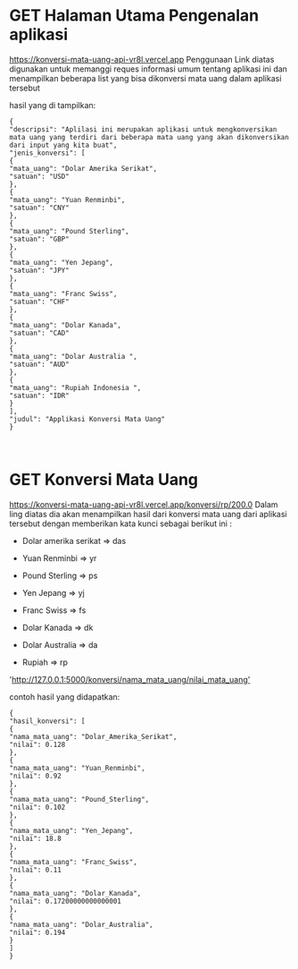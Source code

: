 # GET Halaman Utama Pengenalan aplikasi
https://konversi-mata-uang-api-vr8l.vercel.app
Penggunaan Link diatas digunakan untuk memanggi reques informasi umum tentang aplikasi ini dan menampilkan beberapa list yang bisa dikonversi mata uang dalam aplikasi tersebut

hasil yang di tampilkan:
```
{
"descripsi": "Aplilasi ini merupakan aplikasi untuk mengkonversikan mata uang yang terdiri dari beberapa mata uang yang akan dikonversikan dari input yang kita buat",
"jenis_konversi": [
{
"mata_uang": "Dolar Amerika Serikat",
"satuan": "USD"
},
{
"mata_uang": "Yuan Renminbi",
"satuan": "CNY"
},
{
"mata_uang": "Pound Sterling",
"satuan": "GBP"
},
{
"mata_uang": "Yen Jepang",
"satuan": "JPY"
},
{
"mata_uang": "Franc Swiss",
"satuan": "CHF"
},
{
"mata_uang": "Dolar Kanada",
"satuan": "CAD"
},
{
"mata_uang": "Dolar Australia ",
"satuan": "AUD"
},
{
"mata_uang": "Rupiah Indonesia ",
"satuan": "IDR"
}
],
"judul": "Applikasi Konversi Mata Uang"
}
```
﻿

# GET Konversi Mata Uang
https://konversi-mata-uang-api-vr8l.vercel.app/konversi/rp/200.0
Dalam ling diatas dia akan menampilkan hasil dari konversi mata uang dari aplikasi tersebut dengan memberikan kata kunci sebagai berikut ini :

- Dolar amerika serikat => das

- Yuan Renminbi => yr

- Pound Sterling => ps

- Yen Jepang => yj

- Franc Swiss => fs

- Dolar Kanada => dk

- Dolar Australia => da

- Rupiah => rp

﻿'http://127.0.0.1:5000/konversi/nama_mata_uang/nilai_mata_uang'﻿

contoh hasil yang didapatkan:
```
{
"hasil_konversi": [
{
"nama_mata_uang": "Dolar_Amerika_Serikat",
"nilai": 0.128
},
{
"nama_mata_uang": "Yuan_Renminbi",
"nilai": 0.92
},
{
"nama_mata_uang": "Pound_Sterling",
"nilai": 0.102
},
{
"nama_mata_uang": "Yen_Jepang",
"nilai": 18.8
},
{
"nama_mata_uang": "Franc_Swiss",
"nilai": 0.11
},
{
"nama_mata_uang": "Dolar_Kanada",
"nilai": 0.17200000000000001
},
{
"nama_mata_uang": "Dolar_Australia",
"nilai": 0.194
}
]
}
```
﻿


